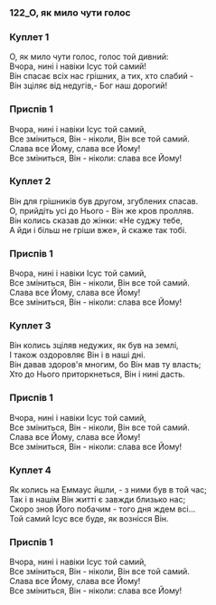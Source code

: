 ### 122_О, як мило чути голос
### Куплет 1
О, як мило чути голос, голос той дивний:<br/>Вчора, нині і навіки Ісус той самий!<br/>Він спасає всіх нас грішних, а тих, хто слабий -<br/>Він зціляє від недугів,- Бог наш дорогий!
### Приспів 1
Вчора, нині і навіки Ісус той самий,<br/>Все зміниться, Він - ніколи, Він все той самий.<br/>Слава все Йому, слава все Йому!<br/>Все зміниться, Він - ніколи: слава все Йому!
### Куплет 2
Він для грішників був другом, згублених спасав.<br/>О, прийдіть усі до Нього - Він же кров пролляв.<br/>Він колись сказав до жінки: «Не суджу тебе,<br/>А йди і більш не гріши вже», й скаже так тобі.
### Приспів 1
Вчора, нині і навіки Ісус той самий,<br/>Все зміниться, Він - ніколи, Він все той самий.<br/>Слава все Йому, слава все Йому!<br/>Все зміниться, Він - ніколи: слава все Йому!
### Куплет 3
Він колись зціляв недужих, як був на землі,<br/>І також оздоровляє Він і в наші дні.<br/>Він давав здоров'я многим, бо Він мав ту власть;<br/>Хто до Нього приторкнеться, Він і нині дасть.
### Приспів 1
Вчора, нині і навіки Ісус той самий,<br/>Все зміниться, Він - ніколи, Він все той самий.<br/>Слава все Йому, слава все Йому!<br/>Все зміниться, Він - ніколи: слава все Йому!
### Куплет 4
Як колись на Еммаус йшли, - з ними був в той час;<br/> Так і в нашім Він житті є завжди близько нас;<br/>Скоро знов Його побачим - того дня ждем всі...<br/>Той самий Ісус все буде, як вознісся Він.
### Приспів 1
Вчора, нині і навіки Ісус той самий,<br/>Все зміниться, Він - ніколи, Він все той самий.<br/>Слава все Йому, слава все Йому!<br/>Все зміниться, Він - ніколи: слава все Йому!
